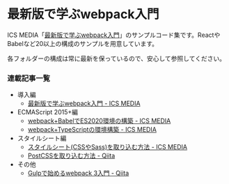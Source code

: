 # 最新版で学ぶwebpack入門

ICS MEDIA「[最新版で学ぶwebpack入門](https://ics.media/entry/12140)」のサンプルコード集です。ReactやBabelなど20以上の構成のサンプルを用意しています。

各フォルダーの構成は常に最新を保っているので、安心して参照してください。

### 連載記事一覧

- 導入編
  - [最新版で学ぶwebpack入門 \- ICS MEDIA](https://ics.media/entry/12140)
- ECMAScript 2015+編
  - [webpack+BabelでES2020環境の構築 \- ICS MEDIA](https://ics.media/entry/16028)
  - [webpack+TypeScriptの環境構築 \- ICS MEDIA](https://ics.media/entry/16329)
- スタイルシート編
  - [スタイルシート\(CSSやSass\)を取り込む方法 \- ICS MEDIA](https://ics.media/entry/17376)
  - [PostCSSを取り込む方法 \- Qiita](https://qiita.com/clockmaker/items/b8a08fda182faa370a86)
- その他
  - [Gulpで始めるwebpack 3入門 \- Qiita](https://qiita.com/tonkotsuboy_com/items/2d4f3862e6d05dc0bea1)
